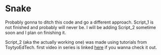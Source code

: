 # Snake
Probably gonna to ditch this code and go a different approach. Script_1 is not finished and probably will never be. I will be adding Script_2 sometime soon and I plan on finishing it. 

Script_2 (aka the actually working one) was made using tutorials from ToytyoEdTech. first video in series is linked [here](https://www.youtube.com/watch?v=BP7KMlbvtOo) if you wanna check it out. 
